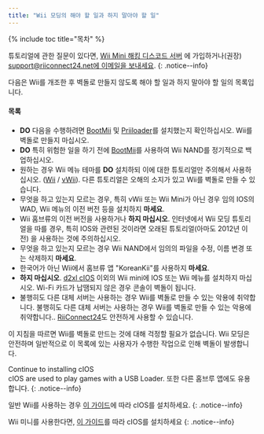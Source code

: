 ```yaml
---
title: "Wii 모딩의 해야 할 일과 하지 말아야 할 일"
---
```


{% include toc title="목차" %}

튜토리얼에 관한 질문이 있다면, [Wii Mini 해킹 디스코드 서버](https://discord.gg/rc24) 에 가입하거나(권장) [support@riiconnect24.net에 이메일을 보내세요](mailto:support@riiconnect24.net).
{: .notice--info}

다음은 Wii를 개조한 후 벽돌로 만들지 않도록 해야 할 일과 하지 말아야 할 일의 목록입니다.

#### 목록

- **DO** 다음을 수행하려면 [BootMii](bootmii) 및 [Priiloader](priiloader)를 설치했는지 확인하십시오. Wii를 벽돌로 만들지 마십시오.
- **DO** 특히 위험한 일을 하기 전에 [BootMii](bootmii)를 사용하여 Wii NAND를 정기적으로 백업하십시오.
- 원하는 경우 Wii 메뉴 테마를 **DO** 설치하되 이에 대한 튜토리얼만 주의해서 사용하십시오. ([Wii](themes) / [vWii](themes-vwii)). 다른 튜토리얼은 오해의 소지가 있고 Wii를 벽돌로 만들 수 있습니다.
- 무엇을 하고 있는지 모르는 경우, 특히 vWii 또는 Wii Mini가 아닌 경우 임의 IOS의 WAD, Wii 메뉴의 이전 버전 등을 설치하지 **마세요**.
- Wii 홈브류의 이전 버전을 사용하거나 **하지 마십시오**. 인터넷에서 Wii 모딩 튜토리얼을 따를 경우, 특히 IOS와 관련된 것이라면 오래된 튜토리얼(아마도 2012년 이전) 을 사용하는 것에 주의하십시오.
- 무엇을 하고 있는지 모르는 경우 Wii NAND에서 임의의 파일을 수정, 이름 변경 또는 삭제하지 **마세요**.
- 한국어가 아닌 Wii에서 홈브류 앱 "KoreanKii"를 사용하지 **마세요**.
- **하지 마십시오**. [d2xl cIOS](cios-mini) 이외의 Wii mini에 IOS 또는 Wii 메뉴를 설치하지 마십시오. Wi-Fi 카드가 납땜되지 않은 경우 콘솔이 벽돌이 됩니다.
- 불행히도 다른 대체 서버는 사용하는 경우 Wii를 벽돌로 만들 수 있는 악용에 취약합니다. 불행히도 다른 대체 서버는 사용하는 경우 Wii를 벽돌로 만들 수 있는 악용에 취약합니다.. [RiiConnect24](riiconnect24)도 안전하게 사용할 수 있습니다.

이 지침을 따르면 Wii를 벽돌로 만드는 것에 대해 걱정할 필요가 없습니다. Wii 모딩은 안전하며 일반적으로 이 목록에 있는 사용자가 수행한 작업으로 인해 벽돌이 발생합니다.

Continue to installing cIOS<br> cIOS are used to play games with a USB Loader. 또한 다른 홈브루 앱에도 유용합니다.
{: .notice--info}

일반 Wii를 사용하는 경우 [이 가이드](cios)에 따라 cIOS를 설치하세요.
{: .notice--info}

Wii 미니를 사용한다면, [이 가이드](cios-mini)를 따라 cIOS를 설치하세요
{: .notice--info}
